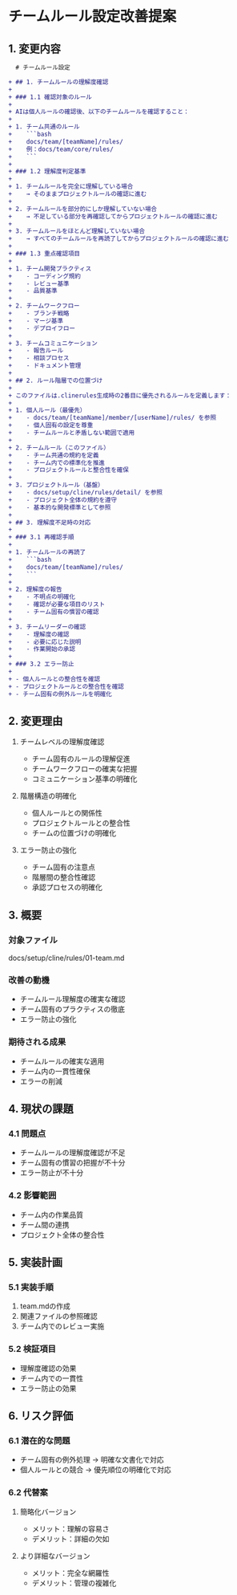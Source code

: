# チームルール設定改善提案

## 1. 変更内容

```diff
  # チームルール設定

+ ## 1. チームルールの理解度確認
+ 
+ ### 1.1 確認対象のルール
+ 
+ AIは個人ルールの確認後、以下のチームルールを確認すること：
+ 
+ 1. チーム共通のルール
+    ```bash
+    docs/team/[teamName]/rules/
+    例：docs/team/core/rules/
+    ```
+ 
+ ### 1.2 理解度判定基準
+ 
+ 1. チームルールを完全に理解している場合
+    → そのままプロジェクトルールの確認に進む
+ 
+ 2. チームルールを部分的にしか理解していない場合
+    → 不足している部分を再確認してからプロジェクトルールの確認に進む
+ 
+ 3. チームルールをほとんど理解していない場合
+    → すべてのチームルールを再読了してからプロジェクトルールの確認に進む
+ 
+ ### 1.3 重点確認項目
+ 
+ 1. チーム開発プラクティス
+    - コーディング規約
+    - レビュー基準
+    - 品質基準
+ 
+ 2. チームワークフロー
+    - ブランチ戦略
+    - マージ基準
+    - デプロイフロー
+ 
+ 3. チームコミュニケーション
+    - 報告ルール
+    - 相談プロセス
+    - ドキュメント管理
+ 
+ ## 2. ルール階層での位置づけ
+ 
+ このファイルは.clinerules生成時の2番目に優先されるルールを定義します：
+ 
+ 1. 個人ルール（最優先）
+    - docs/team/[teamName]/member/[userName]/rules/ を参照
+    - 個人固有の設定を尊重
+    - チームルールと矛盾しない範囲で適用
+ 
+ 2. チームルール（このファイル）
+    - チーム共通の規約を定義
+    - チーム内での標準化を推進
+    - プロジェクトルールと整合性を確保
+ 
+ 3. プロジェクトルール（基盤）
+    - docs/setup/cline/rules/detail/ を参照
+    - プロジェクト全体の規約を遵守
+    - 基本的な開発標準として参照
+ 
+ ## 3. 理解度不足時の対応
+ 
+ ### 3.1 再確認手順
+ 
+ 1. チームルールの再読了
+    ```bash
+    docs/team/[teamName]/rules/
+    ```
+ 
+ 2. 理解度の報告
+    - 不明点の明確化
+    - 確認が必要な項目のリスト
+    - チーム固有の慣習の確認
+ 
+ 3. チームリーダーの確認
+    - 理解度の確認
+    - 必要に応じた説明
+    - 作業開始の承認
+ 
+ ### 3.2 エラー防止
+ 
+ - 個人ルールとの整合性を確認
+ - プロジェクトルールとの整合性を確認
+ - チーム固有の例外ルールを明確化
```

## 2. 変更理由

1. チームレベルの理解度確認
   - チーム固有のルールの理解促進
   - チームワークフローの確実な把握
   - コミュニケーション基準の明確化

2. 階層構造の明確化
   - 個人ルールとの関係性
   - プロジェクトルールとの整合性
   - チームの位置づけの明確化

3. エラー防止の強化
   - チーム固有の注意点
   - 階層間の整合性確認
   - 承認プロセスの明確化

## 3. 概要

### 対象ファイル
docs/setup/cline/rules/01-team.md

### 改善の動機
- チームルール理解度の確実な確認
- チーム固有のプラクティスの徹底
- エラー防止の強化

### 期待される成果
- チームルールの確実な適用
- チーム内の一貫性確保
- エラーの削減

## 4. 現状の課題

### 4.1 問題点
- チームルールの理解度確認が不足
- チーム固有の慣習の把握が不十分
- エラー防止が不十分

### 4.2 影響範囲
- チーム内の作業品質
- チーム間の連携
- プロジェクト全体の整合性

## 5. 実装計画

### 5.1 実装手順
1. team.mdの作成
2. 関連ファイルの参照確認
3. チーム内でのレビュー実施

### 5.2 検証項目
- 理解度確認の効果
- チーム内での一貫性
- エラー防止の効果

## 6. リスク評価

### 6.1 潜在的な問題
- チーム固有の例外処理
  → 明確な文書化で対応
- 個人ルールとの競合
  → 優先順位の明確化で対応

### 6.2 代替案
1. 簡略化バージョン
   - メリット：理解の容易さ
   - デメリット：詳細の欠如

2. より詳細なバージョン
   - メリット：完全な網羅性
   - デメリット：管理の複雑化